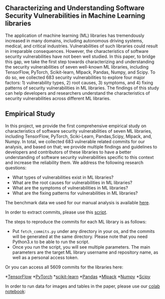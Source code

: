 ## Characterizing and Understanding Software Security Vulnerabilities in Machine Learning libraries

The application of machine learning (ML) libraries has tremendously increased in many domains, including autonomous driving systems, medical, and critical industries. Vulnerabilities of such libraries could result in irreparable consequences. However, the characteristics of software security vulnerabilities have not been well studied. In this paper, to bridge this gap, we take the first step towards characterizing and understanding the security vulnerabilities of seven well-known ML libraries, including TensorFlow, PyTorch, Scikit-learn, Mlpack, Pandas, Numpy, and Scipy. To do so, we collected 683 security vulnerabilities to explore four major factors: 1) vulnerability types, 2) root causes, 3) symptoms, and 4) fixing patterns of security vulnerabilities in ML libraries. The findings of this study can help developers and researchers understand the characteristics of security vulnerabilities across different ML libraries.

## Empirical Study
In this project, we provide the first comprehensive empirical study on characteristics of software security vulnerabilities of seven ML libraries, including TensorFlow, PyTorch, Sciki-Learn, Pandas,Scipy, Mlpack, and, Numpy. In total, we collected 683 vulnerable related commits for our analysis, and based on that; we provide multiple findings and guidelines to developers and contributors of these libraries to have a better understanding of software security vulnerabilities specific to this context and increase the reliability them. We address the following research questions:

* What types of vulnerabilities exist in ML libraries?
* What are the root causes for vulnerabilities in ML libraries?
* What are the symptoms of vulnerabilities in ML libraries?
* What are the fixing patterns for vulnerabilities in ML libraries?

The benchmark data we used for our manual analysis is available [here](https://github.com/cse19922021/Deep-Learning-Security-Vulnerabilities/blob/main/benchmark.csv).

In order to extract commits, please use this [script](https://github.com/cse19922021/Deep-Learning-Security-Vulnerabilities/blob/main/fetch_commits.py).

The steps to reproduce the commits for each ML library is as follows:
* Put `fetch_commits.py` under any directory in your os, and the commits will be generated at the same directory. Please note that you need Python3.x to be able to run the script. 
* Once you run the script, you will see multiple parameters. The main parameters are the target ML library username and repository name, as well as a personal access token.

Or you can access all 5609 commits for the libraries here: 

*[TensorFlow](https://github.com/cse19922021/Deep-Learning-Security-Vulnerabilities/blob/main/tensorflow.txt)
*[PyTorch](https://github.com/cse19922021/Deep-Learning-Security-Vulnerabilities/blob/main/PyTorch.txt)
*[scikit-learn](https://github.com/cse19922021/Deep-Learning-Security-Vulnerabilities/blob/main/scikit-learn.txt)
*[Pandas](https://github.com/cse19922021/Deep-Learning-Security-Vulnerabilities/blob/main/pandas.txt)
*[Mlpack](https://github.com/cse19922021/Deep-Learning-Security-Vulnerabilities/blob/main/mlpack)
*[Numpy](https://github.com/cse19922021/Deep-Learning-Security-Vulnerabilities/blob/main/numpy.txt)
*[Scipy](https://github.com/cse19922021/Deep-Learning-Security-Vulnerabilities/blob/main/scipy)

In order to run data for images and tables in the paper, please use our [colab notebook](https://colab.research.google.com/drive/1xuicNIIuKrbh76KN28uHQIotBihidm7y?usp=sharing):



<!--
In order to generate Figure 7, we used a Python library called [plotly](https://plotly.com/). You can use [Figure7](https://github.com/cse19922021/Deep-Learning-Security-Vulnerabilities/blob/main/figure7.py) to generate Figure 7. To generate it, you just need to put the scripts anywhere in your local disk and run them using Python3.x. Please note that you can not run scripts using Python2.x. Then the figures will be generated as web pages in your localhost address. -->

<!--In order to run our developed automated mutation testing tool (DeepMute), please refer to [Link](https://github.com/cse19922021/DeepMute/tree/main). -->

<!-- To generate distributions according to each research question in the paper, we use [this](https://github.com/cse19922021/Deep-Learning-Security-Vulnerabilities/blob/main/generate_figs.R) written in R. You can simply run the script and all related figures will be generated automatically in PDF format. Prerequisite of running R scripts is to install [R](https://www.r-project.org/) base according to your platform. Also, it is highly recommended to use [R studio](https://www.rstudio.com/) to generate the figures. Please make sure:
 -->
<!-- * You place benchmark [data](https://github.com/cse19922021/Deep-Learning-Security-Vulnerabilities/blob/main/benchmark.csv) under same directory where the [script](https://github.com/cse19922021/Deep-Learning-Security-Vulnerabilities/blob/main/generate_figs.R) is resided.
* When using R studio, make sure you change the work space directory to the directory where the benchmark data and the script are resided. You may want to set the working directory under /sessions/Set Working Directory/Choose Directory In R studio.  -->
